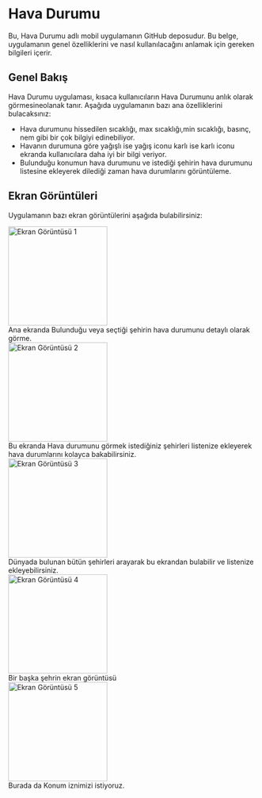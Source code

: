 # Hava Durumu

Bu, Hava Durumu adlı mobil uygulamanın GitHub deposudur. Bu belge, uygulamanın genel özelliklerini ve nasıl kullanılacağını anlamak için gereken bilgileri içerir.

## Genel Bakış

Hava Durumu uygulaması, kısaca kullanıcıların Hava Durumunu anlık olarak görmesineolanak tanır. Aşağıda uygulamanın bazı ana özelliklerini bulacaksınız:

- Hava durumunu hissedilen sıcaklığı, max sıcaklığı,min sıcaklığı, basınç, nem gibi bir çok bilgiyi edinebiliyor.
- Havanın durumuna göre yağışlı ise yağış iconu karlı ise karlı iconu ekranda kullanıcılara daha iyi bir bilgi veriyor.
- Bulunduğu konumun hava durumunu ve istediği şehirin hava durumunu listesine ekleyerek dilediği zaman hava durumlarını görüntüleme.

## Ekran Görüntüleri

Uygulamanın bazı ekran görüntülerini aşağıda bulabilirsiniz:


<img src="https://github.com/HakanOzsoyler/hava_durumu/assets/77840330/97640afa-8c01-4889-b76c-ef062a2cf28e" width="200" alt="Ekran Görüntüsü 1">
<br>
Ana ekranda Bulunduğu veya seçtiği şehirin hava durumunu detaylı olarak görme.
<br>
<img src="https://github.com/HakanOzsoyler/hava_durumu/assets/77840330/4e7e2d5b-6c39-4eec-8dac-61fef505c7d3" width="200" alt="Ekran Görüntüsü 2">
<br>
Bu ekranda Hava durumunu görmek istediğiniz şehirleri listenize ekleyerek hava durumlarını kolayca bakabilirsiniz.
<br>
<img src="https://github.com/HakanOzsoyler/hava_durumu/assets/77840330/f143e03f-5690-43a5-979b-957fde495fa5" width="200" alt="Ekran Görüntüsü 3">
<br>
Dünyada bulunan bütün şehirleri arayarak bu ekrandan bulabilir ve listenize ekleyebilirsiniz.
<br>
<img src="https://github.com/HakanOzsoyler/hava_durumu/assets/77840330/6e293598-8616-4bf5-b880-ec07497fe179" width="200" alt="Ekran Görüntüsü 4">
<br>
Bir başka şehrin ekran görüntüsü
<br>
<img src="https://github.com/HakanOzsoyler/hava_durumu/assets/77840330/a8568176-0101-4e46-9ff7-1007487f4a5c" width="200" alt="Ekran Görüntüsü 5">
<br>
Burada da Konum iznimizi istiyoruz.
<br>
